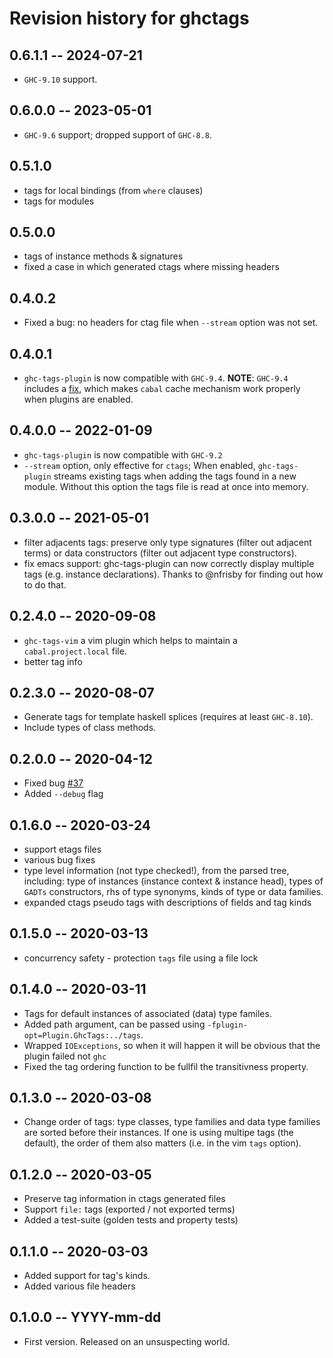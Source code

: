 # Revision history for ghctags

## 0.6.1.1 -- 2024-07-21

- `GHC-9.10` support.

## 0.6.0.0 -- 2023-05-01

- `GHC-9.6` support; dropped support of `GHC-8.8`.

## 0.5.1.0

- tags for local bindings (from `where` clauses)
- tags for modules

## 0.5.0.0

- tags of instance methods & signatures
- fixed a case in which generated ctags where missing headers

## 0.4.0.2

* Fixed a bug: no headers for ctag file when `--stream` option was not set.

## 0.4.0.1

* `ghc-tags-plugin` is now compatible with `GHC-9.4`.
  **NOTE**: `GHC-9.4` includes a [fix][ghc-issue-20417], which makes `cabal`
  cache mechanism work properly when plugins are enabled.

## 0.4.0.0 -- 2022-01-09

* `ghc-tags-plugin` is now compatible with `GHC-9.2`
* `--stream` option, only effective for `ctags`; When enabled,
  `ghc-tags-plugin` streams existing tags when adding the tags found in a new
  module.  Without this option the tags file is read at once into memory.

## 0.3.0.0 -- 2021-05-01

* filter adjacents tags: preserve only type signatures (filter out adjacent
  terms) or data constructors (filter out adjacent type constructors).
* fix emacs support: ghc-tags-plugin can now correctly display multiple tags
  (e.g. instance declarations).  Thanks to @nfrisby for finding out how to do
  that.

## 0.2.4.0 -- 2020-09-08

* `ghc-tags-vim` a vim plugin which helps to maintain a `cabal.project.local` file.
* better tag info

## 0.2.3.0 -- 2020-08-07

* Generate tags for template haskell splices (requires at least `GHC-8.10`).
* Include types of class methods.

## 0.2.0.0 -- 2020-04-12

* Fixed bug [#37][issue-37]
* Added `--debug` flag

## 0.1.6.0 -- 2020-03-24

* support etags files
* various bug fixes
* type level information (not type checked!), from the parsed tree, including:
  type of instances (instance context & instance head), types of `GADTs`
  constructors, rhs of type synonyms, kinds of type or data families.
* expanded ctags pseudo tags with descriptions of fields and tag kinds

## 0.1.5.0 -- 2020-03-13

* concurrency safety - protection `tags` file using a file lock

## 0.1.4.0 -- 2020-03-11

* Tags for default instances of associated (data) type familes.
* Added path argument, can be passed using `-fplugin-opt=Plugin.GhcTags:../tags`.
* Wrapped `IOExceptions`, so when it will happen it will be obvious that the
  plugin failed not `ghc`
* Fixed the tag ordering function to be fullfil the transitivness property.

## 0.1.3.0 -- 2020-03-08

* Change order of tags: type classes, type families and data type families are
  sorted before their instances.  If one is using multipe tags (the default),
  the order of them also matters (i.e. in the vim `tags` option).

## 0.1.2.0 -- 2020-03-05

* Preserve tag information in ctags generated files
* Support `file:` tags (exported / not exported terms)
* Added a test-suite (golden tests and property tests)

## 0.1.1.0 -- 2020-03-03

* Added support for tag's kinds.
* Added various file headers

## 0.1.0.0 -- YYYY-mm-dd

* First version. Released on an unsuspecting world.

[ghc-issue-20417]: https://gitlab.haskell.org/ghc/ghc/-/issues/20417
[issue-37]: https://github.com/coot/ghc-tags-plugin/issues/37
